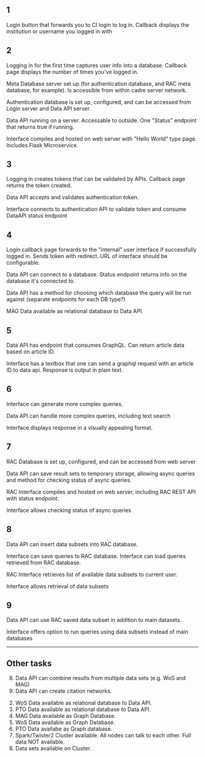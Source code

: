## 1

Login button that forwards you to CI login to log in. Callback displays the institution or username you logged in with

## 2

Logging in for the first time captures user info into a database. Callback page displays the number of times you've logged in.

Meta Database server set up (for authentication database, and RAC meta database, for example). Is accessible from within cadre server network.

Authentication database is set up, configured, and can be accessed from Login server and Data API server.

Data API running on a server. Accessable to outside. One "Status" endpoint that returns true if running.

Interface compiles and hosted on web server with "Hello World" type page. Includes Flask Microservice.

## 3
Logging in creates tokens that can be validated by APIs. Callback page returns the token created.

Data API accepts and validates authentication token.

Interface connects to authentication API to validate token and consume DataAPI status endpoint

## 4
Login callback page forwards to the "internal" user interface if successfully logged in. Sends token with redirect. URL of interface should be configurable.

Data API can connect to a database. Status endpoint returns info on the database it's connected to.

Data API has a method for choosing which database the query will be run against (separate endpoints for each DB type?)

MAG Data available as relational database to Data API.

## 5
Data API has endpoint that consumes GraphQL. Can return article data based on article ID.

Interface has a textbox that one can send a graphql request with an article ID to data api. Response is output in plain text.

## 6
Interface can generate more complex queries.

Data API can handle more complex queries, including text search

Interface displays response in a visually appealing format.

## 7
RAC Database is set up, configured, and can be accessed from web server

Data API can save result sets to temporary storage, allowing async queries and method for checking status of async queries.

RAC Interface compiles and hosted on web server, including RAC REST API with status endpoint.

Interface allows checking status of async queries

## 8
Data API can insert data subsets into RAC database.

Interface can save queries to RAC database. Interface can load queries retrieved from RAC database.

RAC Interface retrieves list of available data subsets to current user.

Interface allows retrieval of data subsets

## 9
Data API can use RAC saved data subset in addition to main datasets.

Interface offers option to run queries using data subsets instead of main databases

---

##  Other tasks

8.  Data API can combine results from multiple data sets (e.g. WoS and MAG)
9.  Data API can create citation networks.

2)  WoS Data available as relational database to Data API.
3)  PTO Data available as relational database to Data API.
4)  MAG Data available as Graph Database.
5)  WoS Data available as Graph Database.
6)  PTO Data availabe as Graph database.
7)  Spark/Twister2 Cluster available. All nodes can talk to each other. Full data NOT available.
8)  Data sets available on Cluster.
